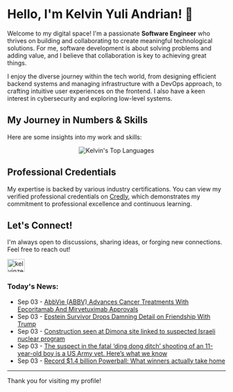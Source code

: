 # Hello, I'm Kelvin Yuli Andrian! 👋

Welcome to my digital space! I'm a passionate **Software Engineer** who thrives on building and collaborating to create meaningful technological solutions. For me, software development is about solving problems and adding value, and I believe that collaboration is key to achieving great things.

I enjoy the diverse journey within the tech world, from designing efficient backend systems and managing infrastructure with a DevOps approach, to crafting intuitive user experiences on the frontend. I also have a keen interest in cybersecurity and exploring low-level systems.

## My Journey in Numbers & Skills

Here are some insights into my work and skills:

<p align="center">
  <img src="https://github-readme-stats.vercel.app/api/top-langs/?username=kelvinzer0&layout=compact&theme=radical" alt="Kelvin's Top Languages" />
</p>

## Professional Credentials

My expertise is backed by various industry certifications. You can view my verified professional credentials on [Credly](https://www.credly.com/users/kelvin-yuli-andrian/badges), which demonstrates my commitment to professional excellence and continuous learning.

## Let's Connect!

I'm always open to discussions, sharing ideas, or forging new connections. Feel free to reach out!

<p align="left">
    <a href="https://linkedin.com/in/kelvinzero" target="blank"><img align="center" src="https://cdn.jsdelivr.net/npm/simple-icons@3.0.1/icons/linkedin.svg" alt="kelvinzero" height="30" width="40" /></a>
</p>

### Today's News:

<!-- feed start -->
- Sep 03 - [AbbVie (ABBV) Advances Cancer Treatments With Epcoritamab And Mirvetuximab Approvals](https://finance.yahoo.com/news/abbvie-abbv-advances-cancer-treatments-174121571.html)
- Sep 03 - [Epstein Survivor Drops Damning Detail on Friendship With Trump](https://www.yahoo.com/news/articles/epstein-survivor-drops-damning-detail-173243801.html)
- Sep 03 - [Construction seen at Dimona site linked to suspected Israeli nuclear program](https://www.yahoo.com/news/articles/construction-seen-dimona-linked-suspected-172103063.html)
- Sep 03 - [The suspect in the fatal ‘ding dong ditch’ shooting of an 11-year-old boy is a US Army vet. Here’s what we know](https://www.yahoo.com/news/articles/man-custody-11-old-boy-080006627.html)
- Sep 03 - [Record $1.4 billion Powerball: What winners actually take home](https://www.yahoo.com/lifestyle/articles/record-1-3-billion-powerball-215600707.html)
<!-- feed end -->

---

Thank you for visiting my profile!
